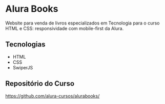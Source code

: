 # Alura Books

Website para venda de livros especializados em Tecnologia para o curso HTML e CSS: responsividade com mobile-first da Alura.

## Tecnologias
* HTML
* CSS
* SwiperJS

## Repositório do Curso
https://github.com/alura-cursos/alurabooks/
